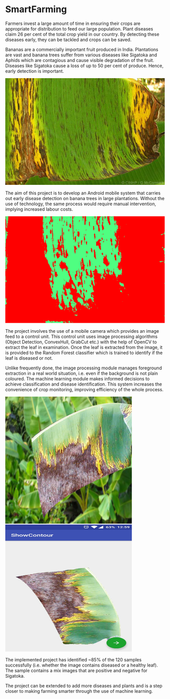 # SmartFarming 
Farmers invest a large amount of time in ensuring their crops are appropriate for distribution to feed our large population. Plant diseases claim 26 per cent of the total crop yield in our country. By detecting these diseases early, they can be tackled and crops can be saved.

Bananas are a commercially important fruit produced in India. Plantations are vast and banana trees suffer from various diseases like Sigatoka and Aphids which are contagious and cause visible degradation of the fruit. Diseases like Sigatoka cause a loss of up to 50 per cent of produce. Hence, early detection is important.

![alt tag](https://github.com/Arun-A-P/SmartFarming/blob/master/images/DiseasedLeaf2.jpg "Diseased Leaf")

The aim of this project is to develop an Android mobile system that carries out early disease detection on banana trees in large plantations. Without the use of technology, the same process would require manual intervention, implying increased labour costs.

![alt tag](https://github.com/Arun-A-P/SmartFarming/blob/master/images/HealthyRegions.png "Diseased Regions")

The project involves the use of a mobile camera which provides an image feed to a control unit. This control unit uses image processing algorithms (Object Detection, ConvexHull, GrabCut etc.) with the help of OpenCV to extract the leaf in examination. Once the leaf is extracted from the image, it is provided to the Random Forest classifier which is trained to identify if the leaf is diseased or not.

Unlike frequently done, the image processing module manages foreground extraction in a real world situation, i.e. even if the background is not plain coloured. The machine learning module makes informed decisions to achieve classification and disease identification. This system increases the convenience of crop monitoring, improving efficiency of the whole process.

<img src="https://github.com/Arun-A-P/SmartFarming/blob/master/images/DiseasedLeaf.png" height = "400" width="400"/> <img src="https://github.com/Arun-A-P/SmartFarming/blob/master/images/ExtractedLeaf.jpg" height = "400" width="400"/>

The implemented project has identified ~85% of the 120 samples successfully (i.e. whether the image contains diseased or a healthy leaf). The sample contains a mix images that are positive and negative for Sigatoka.

The project can be extended to add more diseases and plants and is a step closer to making farming smarter through the use of machine learning.
